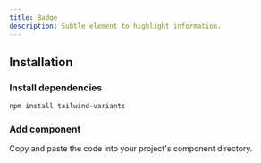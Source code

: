```yaml
---
title: Badge
description: Subtle element to highlight information.
---
```


<ComponentPreview name="Badge" />

## Installation

<Steps>

### Install dependencies

```bash
npm install tailwind-variants
```

### Add component

Copy and paste the code into your project's component directory.

<ComponentCode name="Badge" type="ui" />

</Steps>
